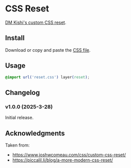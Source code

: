 CSS Reset
================================================================================
[DM Kishi's custom CSS reset](https://github.com/dmkishi/css-reset/).

Install
--------------------------------------------------------------------------------
Download or copy and paste the [CSS file](https://github.com/dmkishi/css-reset/blob/main/reset.css).

Usage
--------------------------------------------------------------------------------
```css
@import url('reset.css') layer(reset);
```

Changelog
--------------------------------------------------------------------------------
### v1.0.0 (2025-3-28)
Initial release.

Acknowledgments
--------------------------------------------------------------------------------
Taken from:
- <https://www.joshwcomeau.com/css/custom-css-reset/>
- <https://piccalil.li/blog/a-more-modern-css-reset/>
